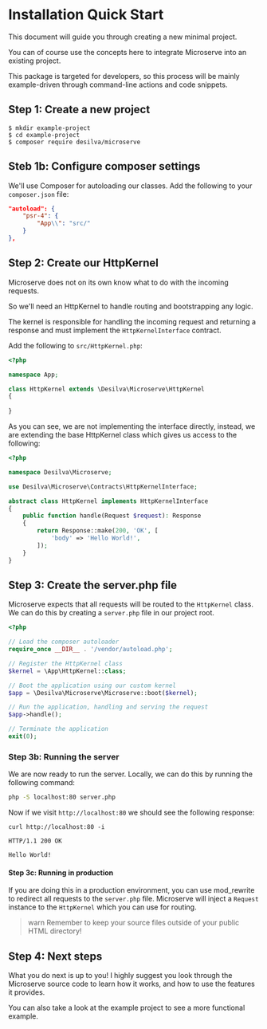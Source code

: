 # Installation Quick Start

This document will guide you through creating a new minimal project.

You can of course use the concepts here to integrate Microserve into an existing project.

This package is targeted for developers, so this process will be mainly example-driven
through command-line actions and code snippets.

## Step 1: Create a new project
	$ mkdir example-project
	$ cd example-project
	$ composer require desilva/microserve

## Steb 1b: Configure composer settings

We'll use Composer for autoloading our classes. Add the following to your `composer.json` file:

```json
"autoload": {
	"psr-4": {
		"App\\": "src/"
	}
},
```

## Step 2: Create our HttpKernel

Microserve does not on its own know what to do with the incoming requests.

So we'll need an HttpKernel to handle routing and bootstrapping any logic.

The kernel is responsible for handling the incoming request and returning a response
and must implement the `HttpKernelInterface` contract.

Add the following to `src/HttpKernel.php`:

```php
<?php

namespace App;

class HttpKernel extends \Desilva\Microserve\HttpKernel
{
	
}
```

As you can see, we are not implementing the interface directly, instead,
we are extending the base HttpKernel class which gives us access to the following:

```php
<?php

namespace Desilva\Microserve;

use Desilva\Microserve\Contracts\HttpKernelInterface;

abstract class HttpKernel implements HttpKernelInterface
{
    public function handle(Request $request): Response
    {
        return Response::make(200, 'OK', [
            'body' => 'Hello World!',
        ]);
    }
}
```

## Step 3: Create the server.php file

Microserve expects that all requests will be routed to the `HttpKernel` class.
We can do this by creating a `server.php` file in our project root.

```php
<?php

// Load the composer autoloader
require_once __DIR__ . '/vendor/autoload.php';

// Register the HttpKernel class
$kernel = \App\HttpKernel::class;

// Boot the application using our custom kernel
$app = \Desilva\Microserve\Microserve::boot($kernel);

// Run the application, handling and serving the request
$app->handle();

// Terminate the application
exit(0);
```

### Step 3b: Running the server

We are now ready to run the server. Locally, we can do this by running the following command:

```bash
php -S localhost:80 server.php
```

Now if we visit `http://localhost:80` we should see the following response:

```curl
curl http://localhost:80 -i

HTTP/1.1 200 OK

Hello World!
```

#### Step 3c: Running in production

If you are doing this in a production environment, you can use mod_rewrite to
redirect all requests to the `server.php` file. Microserve will inject a
`Request` instance to the `HttpKernel` which you can use for routing.

>warn Remember to keep your source files outside of your public HTML directory!


## Step 4: Next steps

What you do next is up to you! I highly suggest you look through the Microserve
source code to learn how it works, and how to use the features it provides.

You can also take a look at the example project to see a more functional example.
